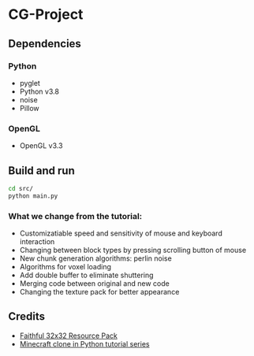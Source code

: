 # CG-Project

## Dependencies
### Python
- pyglet
- Python v3.8
- noise
- Pillow
### OpenGL
- OpenGL v3.3

## Build and run
```zsh
cd src/
python main.py
```
### What we change from the tutorial:
- Customizatiable speed and sensitivity of mouse and keyboard interaction
- Changing between block types by pressing scrolling button of mouse
- New chunk generation algorithms: perlin noise
- Algorithms for voxel loading
- Add double buffer to eliminate shuttering
- Merging code between original and new code
- Changing the texture pack for better appearance

## Credits
- [Faithful 32x32 Resource Pack](https://www.faithfulpack.net/)
- [Minecraft clone in Python tutorial series](https://youtube.com/playlist?list=PL6_bLxRDFzoKjaa3qCGkwR5L_ouSreaVP)
